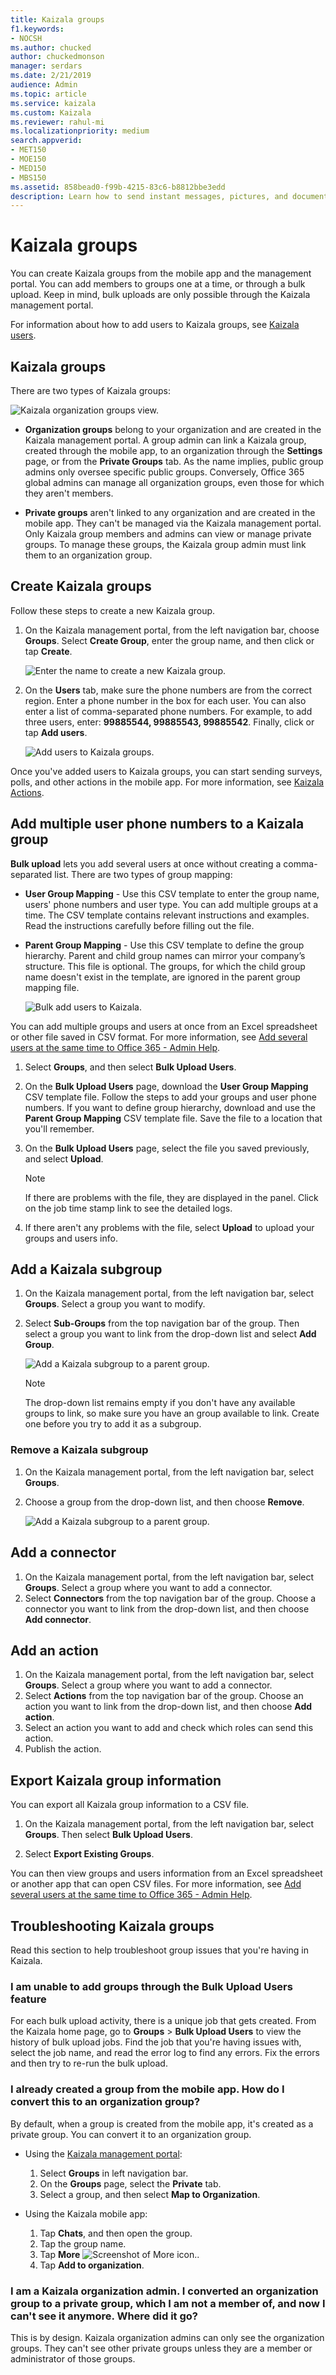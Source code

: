 ```yaml
---
title: Kaizala groups
f1.keywords:
- NOCSH
ms.author: chucked
author: chuckedmonson
manager: serdars
ms.date: 2/21/2019
audience: Admin
ms.topic: article
ms.service: kaizala
ms.custom: Kaizala
ms.reviewer: rahul-mi
ms.localizationpriority: medium
search.appverid:
- MET150
- MOE150
- MED150
- MBS150
ms.assetid: 858bead0-f99b-4215-83c6-b8812bbe3edd
description: Learn how to send instant messages, pictures, and documents to groups of Kaizala users.
---
```


# Kaizala groups

You can create Kaizala groups from the mobile app and the management portal. You can add members to groups one at a time, or through a bulk upload. Keep in mind, bulk uploads are only possible through the Kaizala management portal.
  
For information about how to add users to Kaizala groups, see [Kaizala users](users.md). 
  
## Kaizala groups

There are two types of Kaizala groups:
  
![Kaizala organization groups view.](media/c05e9bd2-05cb-4178-a44a-053e01db36bc.png)
  
- **Organization groups** belong to your organization and are created in the Kaizala management portal. A group admin can link a Kaizala group, created through the mobile app, to an organization through the **Settings** page, or from the **Private Groups** tab. As the name implies, public group admins only oversee specific public groups. Conversely, Office 365 global admins can manage all organization groups, even those for which they aren't members.
    
- **Private groups** aren't linked to any organization and are created in the mobile app. They can't be managed via the Kaizala management portal. Only Kaizala group members and admins can view or manage private groups. To manage these groups, the Kaizala group admin must link them to an organization group. 
    
## Create Kaizala groups

Follow these steps to create a new Kaizala group.
  
1. On the Kaizala management portal, from the left navigation bar, choose **Groups**. Select **Create Group**, enter the group name, and then click or tap **Create**. 
    
    ![Enter the name to create a new Kaizala group.](media/f913453e-6a66-45bd-a51c-114ebf5be0d7.png)
  
2. On the **Users** tab, make sure the phone numbers are from the correct region. Enter a phone number in the box for each user. You can also enter a list of comma-separated phone numbers. For example, to add three users, enter: **99885544, 99885543, 99885542**. Finally, click or tap **Add users**. 
    
    ![Add users to Kaizala groups.](media/d71f75ba-24bb-443c-8cfe-f46a4c95d9b3.png)
  
Once you've added users to Kaizala groups, you can start sending surveys, polls, and other actions in the mobile app. For more information, see [Kaizala Actions](actions.md). 
  
## Add multiple user phone numbers to a Kaizala group

**Bulk upload** lets you add several users at once without creating a comma-separated list. There are two types of group mapping:
  
- **User Group Mapping** - Use this CSV template to enter the group name, users' phone numbers and user type. You can add multiple groups at a time. The CSV template contains relevant instructions and examples. Read the instructions carefully before filling out the file. 
    
- **Parent Group Mapping** - Use this CSV template to define the group hierarchy. Parent and child group names can mirror your company’s structure. This file is optional. The groups, for which the child group name doesn't exist in the template, are ignored in the parent group mapping file. 
    
   ![Bulk add users to Kaizala.](media/8f4f5b63-ae6e-4aac-959f-a9022612a058.png)
  
You can add multiple groups and users at once from an Excel spreadsheet or other file saved in CSV format. For more information, see [Add several users at the same time to Office 365 - Admin Help](https://support.office.com/article/1f5767ed-e717-4f24-969c-6ea9d412ca88#__toc316652088).
  
1. Select **Groups**, and then select **Bulk Upload Users**. 
    
2. On the **Bulk Upload Users** page, download the **User Group Mapping** CSV template file. Follow the steps to add your groups and user phone numbers. If you want to define group hierarchy, download and use the **Parent Group Mapping** CSV template file. Save the file to a location that you'll remember. 
    
3. On the **Bulk Upload Users** page, select the file you saved previously, and select **Upload**. 
    
    > [!NOTE]
    > If there are problems with the file, they are displayed in the panel. Click on the job time stamp link to see the detailed logs. 
  
4. If there aren't any problems with the file, select **Upload** to upload your groups and users info. 
    
## Add a Kaizala subgroup

1. On the Kaizala management portal, from the left navigation bar, select **Groups**. Select a group you want to modify. 
2. Select **Sub-Groups** from the top navigation bar of the group. Then select a group you want to link from the drop-down list and select **Add Group**. 
    
    ![Add a Kaizala subgroup to a parent group.](media/890765a2-9e2e-409f-88fa-0e478dfeb0c6.png)
    
    > [!NOTE]
    > The drop-down list remains empty if you don't have any available groups to link, so make sure you have an group available to link. Create one before you try to add it as a subgroup.
  
### Remove a Kaizala subgroup

1. On the Kaizala management portal, from the left navigation bar, select **Groups**.
2. Choose a group from the drop-down list, and then choose **Remove**. 
    
    ![Add a Kaizala subgroup to a parent group.](media/890765a2-9e2e-409f-88fa-0e478dfeb0c6.png)
    
## Add a connector

1. On the Kaizala management portal, from the left navigation bar, select **Groups**. Select a group where you want to add a connector.
2. Select **Connectors** from the top navigation bar of the group. Choose a connector you want to link from the drop-down list, and then choose **Add connector**. 

## Add an action

1. On the Kaizala management portal, from the left navigation bar, select **Groups**. Select a group where you want to add a connector.
2. Select **Actions** from the top navigation bar of the group. Choose an action you want to link from the drop-down list, and then choose **Add action**.
3. Select an action you want to add and check which roles can send this action.
4. Publish the action.    
  
## Export Kaizala group information

You can export all Kaizala group information to a CSV file.
  
1. On the Kaizala management portal, from the left navigation bar, select **Groups**. Then select **Bulk Upload Users**. 
    
2. Select **Export Existing Groups**. 
    
You can then view groups and users information from an Excel spreadsheet or another app that can open CSV files. For more information, see [Add several users at the same time to Office 365 - Admin Help](https://support.office.com/article/1f5767ed-e717-4f24-969c-6ea9d412ca88#__toc316652088).
  
## Troubleshooting Kaizala groups

Read this section to help troubleshoot group issues that you're having in Kaizala.
  
### I am unable to add groups through the Bulk Upload Users feature

For each bulk upload activity, there is a unique job that gets created. From the Kaizala home page, go to **Groups** > **Bulk Upload Users** to view the history of bulk upload jobs. Find the job that you're having issues with, select the job name, and read the error log to find any errors. Fix the errors and then try to re-run the bulk upload. 
  
### I already created a group from the mobile app. How do I convert this to an organization group?

By default, when a group is created from the mobile app, it's created as a private group. You can convert it to an organization group. 

- Using the [Kaizala management portal](https://manage.kaiza.la):
  1. Select **Groups** in left navigation bar. 
  2. On the **Groups** page, select the **Private** tab. 
  3. Select a group, and then select **Map to Organization**.

- Using the Kaizala mobile app:
  1. Tap **Chats**, and then open the group.
  2. Tap the group name.
  3. Tap **More** ![Screenshot of More icon.](media/more-icon.png).
  4. Tap **Add to organization**.
  
### I am a Kaizala organization admin. I converted an organization group to a private group, which I am not a member of, and now I can't see it anymore. Where did it go?

This is by design. Kaizala organization admins can only see the organization groups. They can't see other private groups unless they are a member or administrator of those groups.
  

